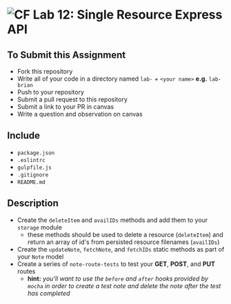 ![CF](https://camo.githubusercontent.com/70edab54bba80edb7493cad3135e9606781cbb6b/687474703a2f2f692e696d6775722e636f6d2f377635415363382e706e67) Lab 12: Single Resource Express API
===

## To Submit this Assignment
  * Fork this repository
  * Write all of your code in a directory named `lab-` + `<your name>` **e.g.** `lab-brian`
  * Push to your repository
  * Submit a pull request to this repository
  * Submit a link to your PR in canvas
  * Write a question and observation on canvas

## Include
  * `package.json`
  * `.eslintrc`
  * `gulpfile.js`
  * `.gitignore`
  * `README.md`

## Description
  <!-- * Create a single resource `express` API that can handle **GET**, **POST**, and **PUT** requests
  * Use the `http-errors` module to create new errors and associate them with a proper status code
  * Create an `error-middleware` module to handle errors and *use* it in your server file
  * Create a `cors-middleware` module that will allow for public use of your API -->
  * Create the `deleteItem` and `availIDs` methods and add them to your `storage` module
    * these methods should be used to delete a resource (`deleteItem`) and return an array of id's from persisted resource filenames (`availIDs`)
  * Create the `updateNote`, `fetchNote`, and `fetchIDs` static methods as part of your `Note` model
  * Create a series of `note-route-tests` to test your **GET**, **POST**, and **PUT** routes
    * **hint:** *you'll want to use the `before` and `after` hooks provided by `mocha` in order to create a test note and delete the note after the test has completed*
